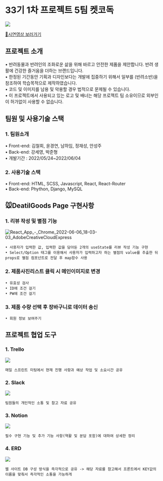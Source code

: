 # 33기 1차 프로젝트 5팀 켓코독
![](https://velog.velcdn.com/images/cadyky95/post/c81173e4-05fe-444b-98e4-c987bb414754/image.png)

[🐶시연영상 보러가기](https://www.youtube.com/watch?v=mw0Opg8jc5Y&t=50s)

## 프로젝트 소개
• 반려동물과 반려인의 조화로운 삶을 위해 바르고 안전한 제품을 제안합니다. 반려 생활에 건강한 즐거움을 더하는 브랜드입니다.   
• 한정된 기간동안 기획과 디자인보다는 개발에 집중하기 위해서 일부를 (반려소반)을 참조하여 학습목적으로 제작하였습니다.   
• 코드 및 이미지를 남용 및 악용할 경우 법적으로 문제될 수 있습니다.   
• 이 프로젝트에서 사용되고 있는 로고 및 배너는 해당 프로젝트 팀 소유이므로 외부인이 허가없이 사용할 수 없습니다.

## 팀원 및 사용기술 스택

### 1. 팀원소개
• Front-end: 김철회, 윤경연, 남하임, 정재성, 안성주   
• Back-end: 강세영, 박준형   
• 개발기간 : 2022/05/24~2022/06/04

### 2. 사용기술 스택
• Front-end: HTML, SCSS, Javascript, React, React-Router   
• Back-end: Phython, Django, MySQL

## 🐭DeatilGoods Page 구현사항
### 1. 리뷰 작성 및 별점 기능
![React_App_-_Chrome_2022-06-06_18-03-03_AdobeCreativeCloudExpress](https://user-images.githubusercontent.com/97432901/172131288-8a0f14f9-f911-4696-88b6-067cee6b8382.gif)

```
• 사용자가 입력한 값, 입력한 값을 담아둔 2개의 useState를 리뷰 작성 기능 구현
• Select/Option 태그를 이용해서 사용자가 입력하고자 하는 별점의 value를 추출한 뒤 props로 별점 컴포넌트로 전달 후 map함수 사용
```
### 2. 제품사진리스트 클릭 시 메인이미지로 변경
```
• 유효성 검사
• ID에 조건 걸기
• PW에 조건 걸기
```
### 3. 제품 수량 선택 후 장바구니로 데이터 송신
```
• 회원 정보 보여주기
```

## 프로젝트 협업 도구
### 1. Trello
![](https://img1.daumcdn.net/thumb/R1280x0/?scode=mtistory2&fname=https%3A%2F%2Fblog.kakaocdn.net%2Fdn%2FTgNmb%2FbtrDZvBpHZN%2Fsir2JKzcBW7mksljLbUmv0%2Fimg.png)
```
매일 스프린트 미팅에서 현재 진행 사항과 예상 작업 및 소요시간 공유
```
### 2. Slack 
![](https://img1.daumcdn.net/thumb/R1280x0/?scode=mtistory2&fname=https%3A%2F%2Fblog.kakaocdn.net%2Fdn%2FVIVki%2FbtrDWUCbBt6%2FonOMXKZt4UDxRrQIXejD4K%2Fimg.png)
```
팀원들의 개인적인 소통 및 참고 자료 공유
```
### 3. Notion
![](https://velog.velcdn.com/images/drbrain98/post/9293e60a-2b03-4c15-bba2-d05edad57556/image.png)
```
필수 구현 기능 및 추가 기능 사항(역활 및 분담 포함)에 대하여 상세한 정리
```
### 4. ERD
![](https://velog.velcdn.com/images/stresszero/post/54321f3f-a31d-415d-a046-3ac7b461bd19/image.PNG)
```
웹 사이트 DB 구성 방식을 즉각적으로 공유 -> 해당 자료를 참고해서 프론트에서 KEY값의 이름을 맞춰서 즉각적인 소통을 가능하게 
```
 
